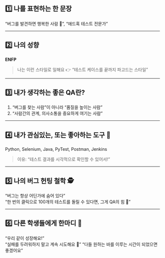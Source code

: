 ## 1️⃣ 나를 표현하는 한 문장

 “버그를 발견하면 행복한 사람 🐞”, “애드혹 테스트 전문가”

---

## 2️⃣ 나의 성향
**ENFP**
> 나는 이런 스타일로 일해요 👉 “테스트 케이스를 끝까지 파고드는 스타일”

---

## 3️⃣ 내가 생각하는 좋은 QA란?
1. “버그를 찾는 사람”이 아니라 “품질을 높이는 사람”  
2. “사람간의 관계, 의사소통을 중요하게 여기는 사람”

---

## 4️⃣ 내가 관심있는, 또는 좋아하는 도구 🧰
Python, Selenium, Java, PyTest, Postman, Jenkins  
> 이유: “테스트 결과를 시각적으로 확인할 수 있어서!”

---

## 5️⃣ 나의 버그 헌팅 철학 🕵️
 “버그는 항상 어딘가에 숨어 있다”  
 “한 번의 클릭으로 100개의 테스트를 돌릴 수 있다면, 그게 QA의 힘 💪”

---

## 6️⃣ 다른 학생들에게 한마디 💬
“우리 같이 성장해요!”  
“실패를 두려워하지 말고 계속 시도해요 🙌”
“다들 원하는 바를 이루는 시간이 되었으면 좋겠어요” 